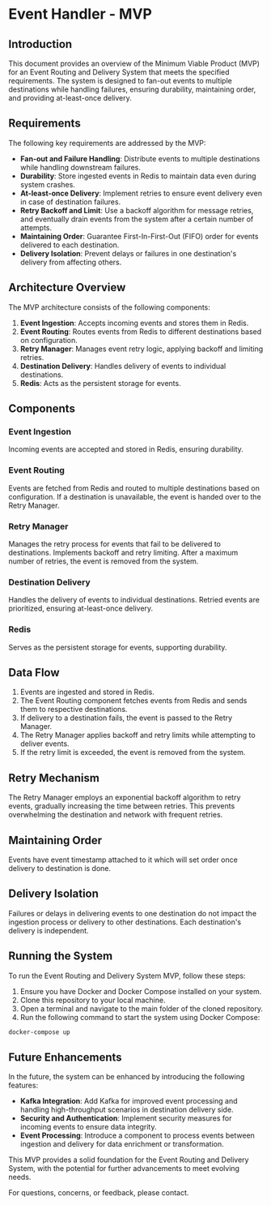 # Event Handler - MVP

## Introduction

This document provides an overview of the Minimum Viable Product (MVP) for an Event Routing and Delivery System that meets the specified requirements. The system is designed to fan-out events to multiple destinations while handling failures, ensuring durability, maintaining order, and providing at-least-once delivery.

## Requirements

The following key requirements are addressed by the MVP:

- **Fan-out and Failure Handling**: Distribute events to multiple destinations while handling downstream failures.
- **Durability**: Store ingested events in Redis to maintain data even during system crashes.
- **At-least-once Delivery**: Implement retries to ensure event delivery even in case of destination failures.
- **Retry Backoff and Limit**: Use a backoff algorithm for message retries, and eventually drain events from the system after a certain number of attempts.
- **Maintaining Order**: Guarantee First-In-First-Out (FIFO) order for events delivered to each destination.
- **Delivery Isolation**: Prevent delays or failures in one destination's delivery from affecting others.

## Architecture Overview

The MVP architecture consists of the following components:

1. **Event Ingestion**: Accepts incoming events and stores them in Redis.
2. **Event Routing**: Routes events from Redis to different destinations based on configuration.
3. **Retry Manager**: Manages event retry logic, applying backoff and limiting retries.
4. **Destination Delivery**: Handles delivery of events to individual destinations.
5. **Redis**: Acts as the persistent storage for events.

## Components

### Event Ingestion
Incoming events are accepted and stored in Redis, ensuring durability.

### Event Routing
Events are fetched from Redis and routed to multiple destinations based on configuration. If a destination is unavailable, the event is handed over to the Retry Manager.

### Retry Manager
Manages the retry process for events that fail to be delivered to destinations. Implements backoff and retry limiting. After a maximum number of retries, the event is removed from the system.

### Destination Delivery
Handles the delivery of events to individual destinations. Retried events are prioritized, ensuring at-least-once delivery.

### Redis
Serves as the persistent storage for events, supporting durability.

## Data Flow

1. Events are ingested and stored in Redis.
2. The Event Routing component fetches events from Redis and sends them to respective destinations.
3. If delivery to a destination fails, the event is passed to the Retry Manager.
4. The Retry Manager applies backoff and retry limits while attempting to deliver events.
5. If the retry limit is exceeded, the event is removed from the system.

## Retry Mechanism

The Retry Manager employs an exponential backoff algorithm to retry events, gradually increasing the time between retries. This prevents overwhelming the destination and network with frequent retries.

## Maintaining Order

Events have event timestamp attached to it which will set order once delivery to destination is done.

## Delivery Isolation

Failures or delays in delivering events to one destination do not impact the ingestion process or delivery to other destinations. Each destination's delivery is independent.

## Running the System

To run the Event Routing and Delivery System MVP, follow these steps:

1. Ensure you have Docker and Docker Compose installed on your system.
2. Clone this repository to your local machine.
3. Open a terminal and navigate to the main folder of the cloned repository.
4. Run the following command to start the system using Docker Compose:

```sh
docker-compose up
```

## Future Enhancements

In the future, the system can be enhanced by introducing the following features:

- **Kafka Integration**: Add Kafka for improved event processing and handling high-throughput scenarios in destination delivery side.
- **Security and Authentication**: Implement security measures for incoming events to ensure data integrity.
- **Event Processing**: Introduce a component to process events between ingestion and delivery for data enrichment or transformation.

This MVP provides a solid foundation for the Event Routing and Delivery System, with the potential for further advancements to meet evolving needs.

For questions, concerns, or feedback, please contact.
